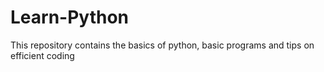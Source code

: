 # Learn-Python
This repository contains the basics of python, basic programs and tips on efficient coding

